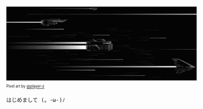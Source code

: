 ![Pixel art by player-z](./.github/assets/warp-drive-player-z.png)
<sub>
  <sup>Pixel art by [@player-z](https://www.pixilart.com/player-z)</sup>
</sub>

<samp>
  はじめまして (。-ω-)ﾉ
</samp>
